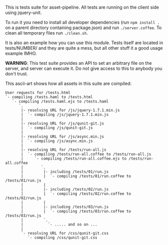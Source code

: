 
This is tests suite for asset-pipeline. All tests are running on the client side using jquery-unit.

To run it you need to install all developer dependencies (run `npm install .` on a parent directory containing package.json) and run `./server.coffee`. To clean all temporary files run `./clean.sh`.

It is also an example how you can use this module. Tests itself are located in tests/NUMBER/ and they are quite a mess, but all other stuff it a good usage example IMHO.

**WARNING**: This test suite provides an API to set an arbitrary file on the server, and server can execute it. Do not give access to this to anybody you don't trust.

This ascii-art shows how all assets in this suite are compiled:

```
User requests for /tests.html
`- compiling /tests.haml to /tests.html
   `- compiling /tests.haml.ejs to /tests.haml
      `.
       |- resolving URL for /js/jquery-1.7.1.min.js
       |  `- compiling /js/jquery-1.7.1.min.js
       |
       |- resolving URL for /js/qunit-git.js
       |  `- compiling /js/qunit-git.js
       |
       |- resolving URL for /js/async.min.js
       |  `- compiling /js/async.min.js
       |
       |- resolving URL for /tests/run-all.js
       |  `- compiling /tests/run-all.coffee to /tests/run-all.js
       |     `- compiling /tests/run-all.coffee.ejs to /tests/run-all.coffee
       |        `.
       |         |- including /tests/01/run.js
       |         |  `- compiling /tests/01/run.coffee to /tests/01/run.js
       |         |
       |         |- including /tests/02/run.js
       |         |  `- compiling /tests/02/run.coffee to /tests/02/run.js
       |         |
       |         |- including /tests/03/run.js
       |         |  `- compiling /tests/03/run.coffee to /tests/03/run.js
       |         `.
       |           `- ..... and so on ...
       |
       `- resolving URL for /css/qunit-git.css
          `- compiling /css/qunit-git.css
```
